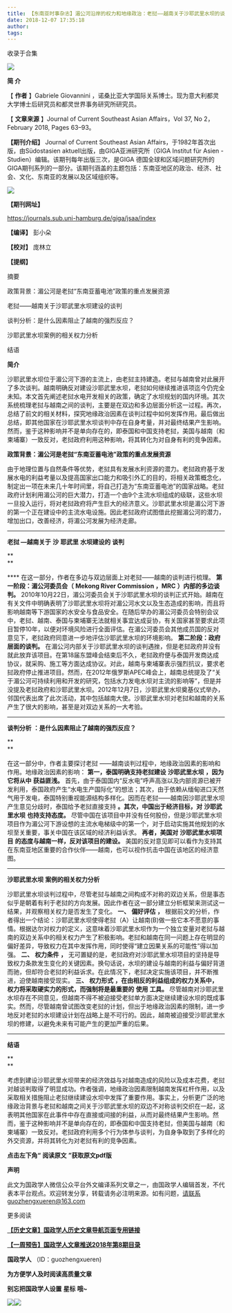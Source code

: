 ```yaml
---
title: 【东南亚时事杂志】湄公河沿岸的权力和地缘政治：老挝——越南关于沙耶武里水坝的谈判
date: 2018-12-07 17:35:18
author: 
tags: 
---
```



收录于合集

![](/images/3464/2.gif)

  

**简 介**

  

【 **作者** 】Gabriele Giovannini ，诺桑比亚大学国际关系博士。现为意大利都灵大学博士后研究员和都灵世界事务研究所研究员。

【 **文章来源** 】Journal of Current Southeast Asian Affairs，Vol 37, No 2，February
2018, Pages 63–93。

 **【期刊介绍】** Journal of Current Southeast Asian Affairs，于1982年首次出版，由Südostasien
aktuell出版，由GIGA亚洲研究所（GIGA Institut für Asien -Studien）编辑。该期刊每年出版三次，是GIGA
德国全球和区域问题研究所的GIGA期刊系列的一部分。该期刊涵盖的主题包括：东南亚地区的政治、经济、社会、文化、东南亚的发展以及区域组织等。

![](/images/3464/3.png)

 **【期刊网址】**

https://journals.sub.uni-hamburg.de/giga/jsaa/index

 **【编译】** 彭小朵

 **【校对】** 庞林立

 **【提纲】**

摘要

政策背景：湄公河是老挝“东南亚蓄电池”政策的重点发展资源

老挝——越南关于沙耶武里水坝建设的谈判

谈判分析：是什么因素阻止了越南的强烈反应？

沙耶武里水坝案例的相关权力分析

结语

 **简介**

  

沙耶武里水坝位于湄公河下游的主流上，由老挝主持建造。老挝与越南曾对此展开了多次谈判。越南明确反对建设沙耶武里水坝，老挝如何继续推进该项迄今仍完全未知。本文首先阐述老挝水电开发相关的政策，确定了水坝规划的国内环境。其次系统梳理老挝与越南之间的谈判，主要是在双边和多边层面分析这一过程。再次，总结了前文的相关材料，探究地缘政治因素在谈判过程中如何发挥作用。最后做出总结，即其他国家在沙耶武里水坝谈判中存在自身考量，并对最终结果产生影响。然而，鉴于这种影响并不是单向存在的，即泰国和中国支持老挝，美国与越南（和柬埔寨）一致反对，老挝政府利用这种影响，将其转化为对自身有利的竞争因素。

  

  

 **政策背景：湄公河是老挝“东南亚蓄电池”政策的重点发展资源**

  

由于地理位置与自然条件等优势，老挝具有发展水利资源的潜力。老挝政府基于发展水电的利益考量以及提高国家出口能力和吸引外汇的目的，将相关政策概念化，制定出一项在未来几十年时间里，将自己打造为“东南亚蓄电池”的国家战略。老挝政府计划利用湄公河的巨大潜力，打造一个由9个主流水坝组成的级联，这些水坝一旦投入运行，将对老挝政府将产生巨大的经济意义。沙耶武里水坝是湄公河下游的第一个正在建设中的主流水电设施。因此老挝政府试图借此挖掘湄公河的潜力，增加出口，改善经济，将湄公河发展为经济走廊。

 ****

**老挝 —越南关于** **沙** **耶武里** **水坝建设的** **谈判**

 **  
**

 **** 在这一部分，作者在多边与双边层面上对老挝——越南的谈判进行梳理。 **第一阶段：湄公河委员会（** **Mekong River
Commission ，MRC** **）内部的多边谈判。**
2010年10月22日，湄公河委员会关于沙耶武里水坝的谈判正式开始。越南在有关文件中明确表明了沙耶武里水坝将对湄公河水文以及生态造成的影响，而且将影响越南等下游国家的水安全与食品安全。在随后举办的湄公河委员会特别会议中，老挝、越南、泰国与柬埔寨无法就相关事宜达成妥协，有关国家甚至要求此项目暂停10年，以便对环境风险进行全面评估。在湄公河委员会其他成员国的反对意见下，老挝政府同意进一步地评估沙耶武里水坝的环境影响。
**第二阶段：政府层面的谈判。**
在湄公河内部关于沙耶武里水坝的谈判遇挫，但是老挝政府并没有就此放弃该项目。在第18届东盟峰会结束后不久，老挝政府便与泰国开发商达成协议，就采购、施工等方面达成协议。对此，越南与柬埔寨表示强烈抗议，要求老挝政府停止推进项目。然而，在2012年俄罗斯APEC峰会上，越南总统提及了“关于湄公河可持续利用和开发的研究，包括水力发电水坝对主流的影响等”，但是并没提及老挝政府和沙耶武里水坝。2012年12月7日，沙耶武里水坝奠基仪式举办，邻国代表出席了此次活动，其中包括越南大使。沙耶武里水坝对老挝和越南的关系产生了很大的影响，甚至是对双边关系的一大考验。

 ****

**谈判分析** **：是什么因素阻止了越南的强烈反应？**

 **  
**

在这一部分中，作者主要探讨老挝 ——越南谈判过程中，地缘政治因素的影响和作用。地缘政治因素的影响： **第一，泰国明确支持老挝建设** **沙耶武里水坝**
**，因为它将从中** **获益匪浅。**
首先，由于泰国国内“反水电”呼声高涨以及内部资源已被开发利用，泰国政府产生“水电生产国际化”的想法；其次，由于依赖从缅甸进口天然气用于发电，泰国特别重视能源结构多样化。因而在老挝——越南因沙耶武里水坝产生意见分歧时，泰国给予老挝直接支持
**。其次，中国出于经济目标，对** **沙耶武里水坝** **也持支持态度。**
尽管中国在该项目中并没有任何股份，但是沙耶武里水坝项目作为湄公河下游设想的主流水电梯级中的第一个，对于启动实施其他规划的水坝至关重要，事关中国在该区域的经济利益诉求。
**再者，美国对** **沙耶武里水坝项目** **的态度与越南一样，反对该项目的建设。**
美国的反对意见即可以看作为支持其在东南亚地区重要的合作伙伴——越南，也可以视作抗击中国在该地区的经济意图。

 ****

**沙耶武里水坝** **案例的相关权力分析**

  

沙耶武里水坝谈判过程中，尽管老挝与越南之间构成不对称的双边关系，但是事态似乎是朝着有利于老挝的方向发展。因此作者在这一部分建立分析框架来测试这一结果，并观察相关权力是否发生了变化。
**一、** **偏好评估** **，**
根据前文的分析，作者得出一个结论：沙耶武里水坝使得老挝（A）让越南(B)做一些它本不愿意的事情。根据达尔对权力的定义，这意味着沙耶武里水坝作为一个独立变量对老挝与越南的双边关系中的相关权力产生了积极影响。老挝和越南在同一问题上存在明显的偏好差异，导致权力在其中发挥作用，同时使得“建立因果关系的可能性”得以加强。
**二、** **权力条件** **，**
无可置疑的是，老挝政府对沙耶武里水坝项目的坚持是导致权力条款发生变化的关键因素。换句话说，水坝的建设与越南的利益与偏好背道而驰，但却符合老挝的利益诉求。在此情况下，老挝决定实施该项目，并不断推进，迫使越南接受现实。
**三、** **权力形式** **，在由相反的利益组成的权力关系中，** **权力将采取硬实力的形式，而强制将是最重要的** **使用** **工具。**
尽管越南对沙耶武里水坝存在不同意见，但越南不得不被迫接受老挝单方面决定继续建设水坝的既成事实。然而，尽管越南曾试图改变老挝的计划，但出于地缘政治因素的限制，进一步地反对老挝的水坝建设计划在战略上是不可行的。因此，越南被迫接受沙耶武里水坝的修建，以避免未来有可能产生的更加严重的后果。

 ****

**结语**

 **  
**

考虑到建设沙耶武里水坝带来的经济效益与对越南造成的风险以及成本花费，老挝对越谈判取得了明显成功。作者强调，地缘政治因素限制越南发挥杠杆作用，以及采取相关措施阻止老挝继续建设水坝中发挥了重要作用。事实上，分析更广泛的地缘政治背景与老挝和越南之间关于沙耶武里水坝的双边不对称谈判交织在一起，这表明其他国家在此事件中存在直接或间接的利益，从而对最终结果产生影响。然而，鉴于这种影响并不是单向存在的，即泰国和中国支持老挝，但美国与越南（和柬埔寨）一致反对。老挝政府利用多个行为体参与谈判，为自身争取到了多样化的外交资源，并将其转化为对老挝有利的竞争因素。

**点击左下角“** **阅读原文** **”获取原文pdf版**

  

 **声明**

此文为国政学人微信公众平台外文编译系列文章之一，由国政学人编辑首发，不代表本平台观点。欢迎转发分享，转载请务必注明来源。如有问题，请联系guozhengxueren@163.com

  

更多阅读

[
**【历史文章】国政学人历史文章导航页面专用链接**](http://mp.weixin.qq.com/s?__biz=MzI3MTYzMzE5Mw==&mid=2247487647&idx=4&sn=713bf729dca089516e8f304f88955380&chksm=eb3f8ed9dc4807cf89f3e211dd726289dd92edc62a6a8e19953bf2b366bbeffb59d285e95119&scene=21#wechat_redirect)  

[
**【一周预告】国政学人文章推送2018年第8期目录**](http://mp.weixin.qq.com/s?__biz=MzI3MTYzMzE5Mw==&mid=2247488008&idx=1&sn=1a2a051084c0673203c980a037466d5a&chksm=eb3f8c4edc4805585220716398e88e274d89834d4a3077cc9370b077aafc273014543975ccc1&scene=21#wechat_redirect)  

  

  

 **国政学人** （ID：guozhengxueren)

  

 **为方便学人及时阅读高质量文章**

 **别忘把国政学人设置** **星标** **哦~**

![](/images/3464/4.gif)![](/images/3464/5.gif)


